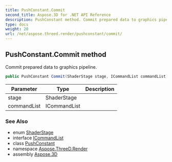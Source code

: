 ```yaml
---
title: PushConstant.Commit
second_title: Aspose.3D for .NET API Reference
description: PushConstant method. Commit prepared data to graphics pipeline
type: docs
weight: 20
url: /net/aspose.threed.render/pushconstant/commit/
---
```

## PushConstant.Commit method

Commit prepared data to graphics pipeline.

```csharp
public PushConstant Commit(ShaderStage stage, ICommandList commandList)
```

| Parameter | Type | Description |
| --- | --- | --- |
| stage | ShaderStage |  |
| commandList | ICommandList |  |

### See Also

* enum [ShaderStage](../../shaderstage/)
* interface [ICommandList](../../icommandlist/)
* class [PushConstant](../)
* namespace [Aspose.ThreeD.Render](../../pushconstant/)
* assembly [Aspose.3D](../../../)


